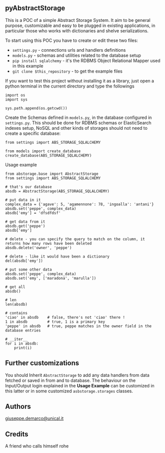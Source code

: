 pyAbstractStorage
-----------------
This is a POC of a simple Abstract Storage System.
It aim to be general purpose, customizable and easy to be
plugged in existing applications, in particular those who works with dictionaries and shelve serializations.



To start using this POC you have to create or edit these two files:
- `settings.py` - connections urls and handlers definitions
- `models.py` - schemas and utilities related to the database setup
- `pip install sqlalchemy` - it's the RDBMS Object Relational Mapper used in this example
- `git clone $this_repository` - to get the example files

If you want to test this project without installing it as a library, 
just open a python terminal in the current directory and type the followings
````
import os
import sys

sys.path.append(os.getcwd()) 
`````

Create the Schemas defined in `models.py`, in the database configured in `settings.py`.
This should be done for RDBMS schemas or ElasticSearch indexes setup,
NoSQL and other kinds of storages should not need to create a specific database:
````
from settings import ABS_STORAGE_SQLALCHEMY

from models import create_database
create_database(ABS_STORAGE_SQLALCHEMY)
````

Usage example
````
from abstorage.base import AbstractStorage  
from settings import ABS_STORAGE_SQLALCHEMY

# that's our database
absdb = AbstractStorage(ABS_STORAGE_SQLALCHEMY)

# put data in it
complex_data = {'agave': 5, 'agamennone': 78, 'ingoalla': 'antani'}
absdb.set('peppe', complex_data)
absdb['emy'] = 'dfsdfdsf'

# get data from it
absdb.get('peppe')
absdb['emy']  

# delete - you can specify the query to match on the column, it returns how many rows have been deleted
absdb.delete('owner', 'peppe')

# delete - like it would have been a dictionary
del(absdb['emy']) 

# put some other data
absdb.set('peppe', complex_data)
absdb.set('emy', ['maradona', 'marulla'])

# get all
absdb()

# len
len(absdb)

# contains
'ciao' in absdb    # false, there's not 'ciao' there !
1 in absdb         # true, 1 is a primary key
'peppe' in absdb   # true, peppe matches in the owner field in the database entries

# __iter__
for i in absdb:
    print(i)
````

Further customizations
----------------------

You should Inherit `AbstractStorage` to add any data handlers from data fetched or saved in from and to database.
The behaviour on the Input/Output login explained in the __Usage Example__ can be customized in this latter or in some
customized `asbstorage.storages` classes.

Authors
-------

giuseppe.demarco@unical.it


Credits
-------

A friend who calls himself rohe
